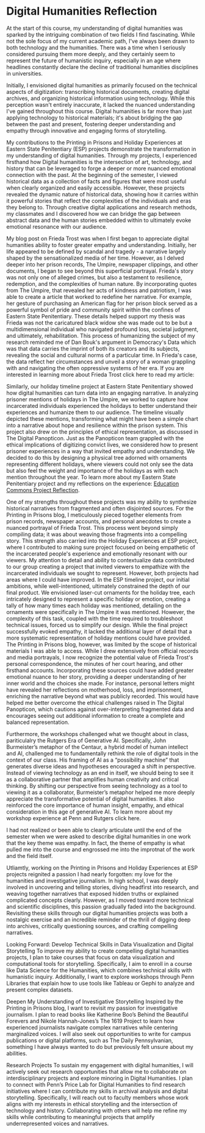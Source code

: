 # Digital Humanities Reflection 

At the start of this course, my understanding of digital humanities was sparked by the intriguing combination of two fields I find fascinating. While not the sole focus of my current academic path,  I've always been drawn to both technology and the humanities. There was a time when I seriously considered pursuing them more deeply, and they certainly seem to represent the future of humanistic inquiry, especially in an age where headlines constantly declare the decline of traditional humanities disciplines in universities.

Initially, I envisioned digital humanities as primarily focused on the technical aspects of digitization: transcribing historical documents, creating digital archives, and organizing historical information using technology.  While this perception wasn't entirely inaccurate, it lacked the nuanced understanding I've gained throughout this course. Digital humanities is far more than just applying technology to historical materials; it's about  bridging the gap between the past and present, fostering deeper understanding and empathy through innovative and engaging forms of storytelling.

My contributions to the Printing in Prisons and Holiday Experiences at Eastern State Penitentiary (ESP) projects demonstrate the transformation in my understanding of digital humanities. Through my projects, I experienced firsthand how Digital humanities is the intersection of art, technology, and history that can be leveraged to forge a deeper or more nuanced emotional connection with the past. At the beginning of the semester, I viewed historical data as a collection of facts and figures that were most useful when clearly organized and easily accessible. However, these projects revealed the dynamic nature of historical data, showing how it carries within it powerful stories that reflect the complexities of the individuals and eras they belong to. Through creative digital applications and research methods, my classmates and I discovered how we can bridge the gap between abstract data and the human stories embedded within to ultimately evoke emotional resonance with our audience.

My blog post on Frieda Trost was when I first began to appreciate digital humanities ability to foster greater empathy and understanding. Initially, her life appeared to be defined by scandal and tragedy - a narrative largely shaped by the sensationalized media of her time. However, as I delved deeper into her prison records, The Umpire, newspaper clippings, and other documents, I began to see beyond this superficial portrayal. Frieda's story was not only one of alleged crimes, but also a testament to resilience,  redemption, and the complexities of human nature. By incorporating quotes from The Umpire, that revealed her acts of kindness and patriotism, I was able to create a article that worked to redefine her narrative. For example, her gesture of purchasing an American flag for her prison block served as a powerful symbol of pride and community spirit within the confines of Eastern State Penitentiary. These details helped support my thesis was  Frieda was not the caricatured black widow she was made out to be but a multidimensional individual who navigated profound loss, societal judgment, and ultimately, rehabilitation. This process of humanizing the subject of my research reminded me of  Dan Bouk's argument in Democracy's Data which was that data carries the imprint of both its creators and its subjects, revealing the social and cultural norms of a particular time. In Frieda's case, the data reflect her circumstances and unveil a story of a woman grappling with and navigating the often oppressive systems of her era. If you are interested in learning more about Frieda Trost click here to read my article: 

Similarly, our holiday timeline project at Eastern State Penitentiary showed how digital humanities can turn data into an engaging narrative. In analyzing prisoner mentions of holidays in The Umpire, we worked to capture how incarcerated individuals experienced the holidays to better understand their experiences and humanize them to our audience. The timeline visually depicted these mentions, transforming what might have been a simple chart into a narrative about hope and resilience within the prison system. This project also drew on the principles of ethical representation, as discussed in The Digital Panopticon. Just as the Panopticon team grappled with the ethical implications of digitizing convict lives, we considered how to present prisoner experiences in a way that invited empathy and understanding. We decided to do this by designing a physical tree adorned with ornaments representing different holidays, where viewers could not only see the data but also feel the weight and importance of the holidays as with each mention throughout the year. To learn more about my Eastern State Penitentiary project and my reflections on the experience: [Education Commons Project Reflection](ECReflection.html).
 

One of my strengths throughout these projects was my ability to synthesize historical narratives from fragmented and often disjointed sources. For the Printing in Prisons blog, I meticulously pieced together elements from prison records, newspaper accounts, and personal anecdotes to create a nuanced portrayal of Frieda Trost. This process went beyond simply compiling data; it was about weaving those fragments into a compelling story. This strength also carried into the Holiday Experiences at ESP project, where I contributed to making sure project focused on being empathetic of the incarcerated people's experience and emotionally resonant with our viewers. My attention to detail and ability to contextualize data contributed to our group creating a project that invited viewers to empathize with the incarcerated individuals we sought to represent. However, both projects had areas where I could have improved. In the ESP timeline project, our initial ambitions, while well-intentioned, ultimately constrained the depth of our final product. We envisioned laser-cut ornaments for the holiday tree, each intricately designed to represent a specific holiday or emotion, creating a tally of how many times each holiday was mentioned, detailing on the ornaments were specifically in The Umpire it was mentioned. However, the complexity of this task, coupled with the time required to troubleshoot technical issues, forced us to simplify our design. While the final project successfully evoked empathy, it lacked the additional layer of detail that a more systematic representation of holiday mentions could have provided. The Printing in Prisons blog, however, was limited by the scope of historical materials I was able to access. While I drew extensively from official records and media portrayals, I now recognize the potential value of Frieda Trost's personal correspondence, the minutes of her court hearing, and other firsthand accounts. Incorporating these sources could have added greater emotional nuance to her story, providing a deeper understanding of her inner world and the choices she made. For instance, personal letters might have revealed her reflections on motherhood, loss, and imprisonment, enriching the narrative beyond what was publicly recorded. This would have helped me better overcome the ethical challenges raised in The Digital Panopticon, which cautions against over-interpreting fragmented data and encourages seeing out additional information to create a complete and balanced representation. 

Furthermore, the workshops challenged what we thought about in class, pariticulalry the Rutgers Era of Generative AI. Specifically, John Burmeister’s metaphor of the Centaur, a hybrid model of human intellect and AI, challenged me to fundamentally rethink the role of digital tools in the context of our class. His framing of AI as a “possibility machine” that generates diverse ideas and hypotheses encouraged a shift in perspective. Instead of viewing technology as an end in itself, we should being to see it as a collaborative partner that amplifies human creativity and critical thinking. By shifting our perspective from seeing technology as a tool to viewing it as a collaborator, Burmeister’s metaphor helped me more deeply appreciate the transformative potential of digital humanities. It also reinforced the core importance of human insight, empathy, and ethical consideration in this age of generative AI. To learn more about my workshop experience at Penn and Rutgers click here. 

I had not realized or been able to clearly articulate until the end of the semester when we were asked to describe digital humanities in one work that the key theme was empathy. In fact, the theme of empathy is what pulled me into the course and engrossed me into the improtnat of the work and the field itself. 

Utliamtly, working on the Printing in Prisons and Holiday Experiences at ESP projects reignited a passion I had nearly forgotten: my love for the humanities and investigative journalism. In high school, I was deeply involved in uncovering and telling stories, diving headfirst into research, and weaving together narratives that exposed hidden truths or explained complicated concepts clearly. However, as I moved toward more technical and scientific disciplines, this passion gradually faded into the background. Revisiting these skills through our digital humanities projects was both a nostalgic exercise and an incredible reminder of the thrill of digging deep into archives, critically questioning sources, and crafting compelling narratives. 

Looking Forward: 
Develop Technical Skills in Data Visualization and Digital Storytelling
To improve my ability to create compelling digital humanities projects, I plan to take courses that focus on data visualization and computational tools for storytelling. Specifically, I aim to enroll in a course like Data Science for the Humanities, which combines technical skills with humanistic inquiry. Additionally, I want to explore workshops through Penn Libraries that explain how to use tools like Tableau or Gephi to analyze and present complex datasets. 

Deepen My Understanding of Investigative Storytelling
Inspired by the Printing in Prisons blog, I want to revisit my passion for investigative journalism. I plan to read books like Katherine Boo’s Behind the Beautiful Forevers and Nikole Hannah-Jones’s The 1619 Project to learn how experienced journalists navigate complex narratives while centering marginalized voices. I will also seek out opportunities to write for campus publications or digital platforms, such as The Daily Pennsylvanian, something I have always wanted to do but previously felt unsure about my abilities.

Research Projects
To sustain my engagement with digital humanities, I will actively seek out research opportunities that allow me to collaborate on interdisciplinary projects and explore minoring in Digital Humanities. I plan to connect with Penn’s Price Lab for Digital Humanities to find research initiatives where I can contribute my skills in archival analysis and digital storytelling. Specifically, I will reach out to faculty members whose work aligns with my interests in ethical storytelling and the intersection of technology and history. Collaborating with others will help me refine my skills while contributing to meaningful projects that amplify underrepresented voices and narratives.


